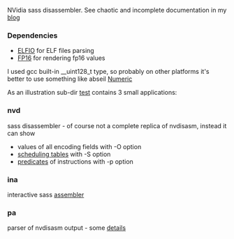 NVidia sass disassembler. See chaotic and incomplete documentation in my [blog](https://redplait.blogspot.com/search/label/cuda)

### Dependencies
* [ELFIO](https://github.com/serge1/ELFIO) for ELF files parsing
* [FP16](https://github.com/Maratyszcza/FP16) for rendering fp16 values

I used gcc built-in __uint128_t type, so probably on other platforms it's better to use something like abseil [Numeric](https://github.com/abseil/abseil-cpp/tree/master/absl/numeric)

As an illustration sub-dir [test](https://github.com/redplait/denvdis/tree/master/test) contains 3 small applications:
### nvd
sass disassembler - of course not a complete replica of nvdisasm, instead it can show
 * values of all encoding fields with -O option
 * [scheduling tables](https://redplait.blogspot.com/2025/05/nvidia-sass-latency-tables.html) with -S option
 * [predicates](https://redplait.blogspot.com/2025/04/nvidia-sass-disassembler-part-6.html) of instructions with -p option

### ina
interactive sass [assembler](https://redplait.blogspot.com/2025/05/nvidia-sass-assembler.html)

### pa
parser of nvdisasm output - some [details](https://redplait.blogspot.com/2025/06/nvdisasm-sass-parser.html)
